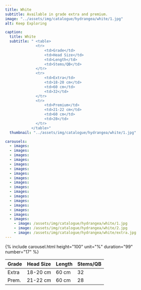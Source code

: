 ```yaml
---
title: White
subtitle: Available in grade extra and premium.
image: "../assets/img/catalogue/hydrangea/white/1.jpg"
alt: Keep Exploring

caption: 
  title: White
  subtitle: " <table>
              <tr>
                  <td>Grade</td>
                  <td>Head Size</td>
                  <td>Length</td>
                  <td>Stems/QB</td>
              </tr>
              <tr>
                  <td>Extra</td>
                  <td>18-20 cm</td>
                  <td>60 cm</td>
                  <td>32</td>
              </tr>
              <tr>
                  <td>Premium</td>
                  <td>21-22 cm</td>
                  <td>60 cm</td>
                  <td>28</td>
              </tr>
            </table>"
  thumbnail: "../assets/img/catalogue/hydrangea/white/1.jpg"

carousels:
  - images:
  - images:
  - images:
  - images:
  - images:
  - images:
  - images:
  - images:
  - images:
  - images:
  - images:
  - images:
  - images:
  - images:
  - images:
  - images:
  - images: 
    - image: /assets/img/catalogue/hydrangea/white/1.jpg
    - image: /assets/img/catalogue/hydrangea/white/2.jpg
    - image: /assets/img/catalogue/hydrangea/white/extra.jpg
---
```


{% include carousel.html height="100" unit="%" duration="99" number="17" %}

|  Grade  |  Head Size | Length | Stems/QB |
|---------|------------|--------|----------|
|  Extra  |  18-20 cm  | 60 cm  |    32    |
|  Prem.  |  21-22 cm  | 60 cm  |    28    |